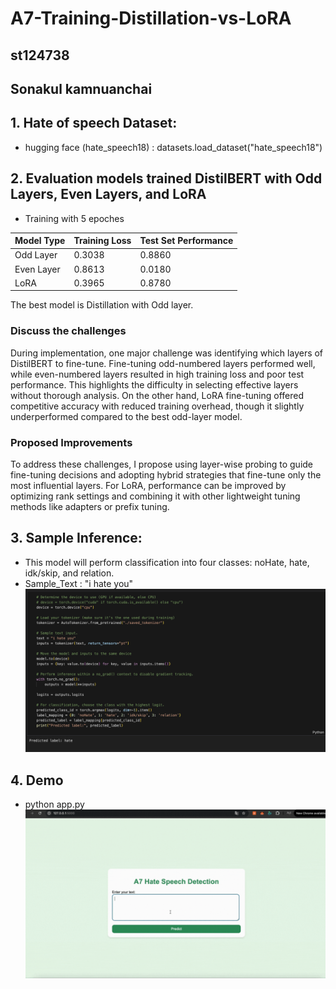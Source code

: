 # A7-Training-Distillation-vs-LoRA
## st124738
## Sonakul kamnuanchai

## 1. Hate of speech Dataset:
- hugging face (hate_speech18) : datasets.load_dataset("hate_speech18")

## 2. Evaluation models trained DistilBERT with Odd Layers, Even Layers, and LoRA
- Training with 5 epoches

| Model Type         | Training Loss| Test Set Performance |
|---------------------|-----------|-----------|
|Odd Layer           | 0.3038   | 0.8860 |
|Even Layer            | 0.8613	  | 0.0180 |
|LoRA            | 0.3965	  | 0.8780 |

The best model is Distillation with Odd layer.

### Discuss the challenges
During implementation, one major challenge was identifying which layers of DistilBERT to fine-tune. Fine-tuning odd-numbered layers performed well, while even-numbered layers resulted in high training loss and poor test performance. This highlights the difficulty in selecting effective layers without thorough analysis. On the other hand, LoRA fine-tuning offered competitive accuracy with reduced training overhead, though it slightly underperformed compared to the best odd-layer model.

### Proposed Improvements
To address these challenges, I propose using layer-wise probing to guide fine-tuning decisions and adopting hybrid strategies that fine-tune only the most influential layers. For LoRA, performance can be improved by optimizing rank settings and combining it with other lightweight tuning methods like adapters or prefix tuning.


## 3. Sample Inference:
- This model will perform classification into four classes: noHate, hate, idk/skip, and relation.
- Sample_Text : "i hate you"
![App Screenshot](assets/inference.png)

## 4. Demo
- python app.py
![Demo](assets/demo-live.gif)
